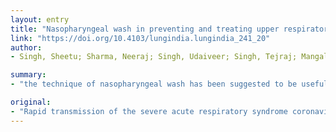 ```yaml
---
layout: entry
title: "Nasopharyngeal wash in preventing and treating upper respiratory tract infections: Could it prevent COVID-19?"
link: "https://doi.org/10.4103/lungindia.lungindia_241_20"
author:
- Singh, Sheetu; Sharma, Neeraj; Singh, Udaiveer; Singh, Tejraj; Mangal, Daya Krishan; Singh, Virendra

summary:
- "the technique of nasopharyngeal wash has been suggested to be useful in reducing symptoms, transmission, and viral shedding in cases of viral acute respiratory tract infections. The current emphasis is on preventive strategies such as social distancing, face mask, and hand washing. randomized controlled trials are needed to evaluate the role and mechanism of the technique in COVID-19. There are studies showing some improvement in prevention and treatment of upper respiratory tract infection. This suggests hypertonic saline gargles and nasal wash to prevent the virus has led to the novel coronavirus disease 2019 (COVID 19)."

original:
- "Rapid transmission of the severe acute respiratory syndrome coronavirus 2 has led to the novel coronavirus disease 2019 (COVID-19) pandemic. The current emphasis is on preventive strategies such as social distancing, face mask, and hand washing. The technique of nasopharyngeal wash to prevent the virus from inhabiting and replicating in the nasal and pharyngeal mucosa has been suggested to be useful in reducing symptoms, transmission, and viral shedding in cases of viral acute respiratory tract infections. In rapid systematic review, we found studies showing some improvement in prevention and treatment of upper respiratory tract infections. We postulate that hypertonic saline gargles and nasal wash may be useful in prevention and for care of patients with COVID-19. The present evidence emphasizes the need of randomized controlled trials to evaluate the role and mechanism of nasopharyngeal wash in COVID-19."
---
```


